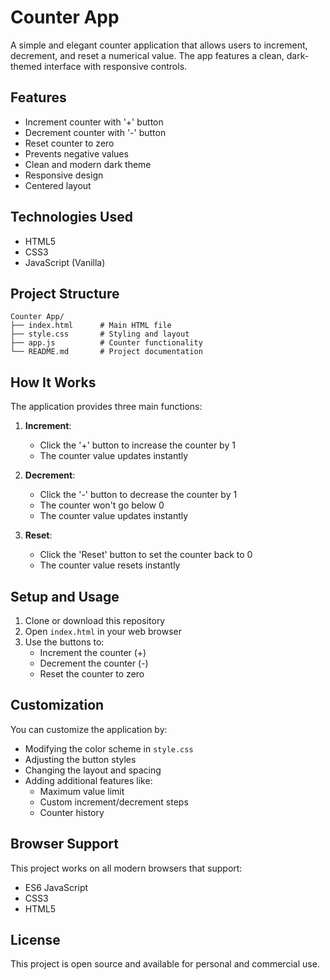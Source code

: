 # Counter App

A simple and elegant counter application that allows users to increment, decrement, and reset a numerical value. The app features a clean, dark-themed interface with responsive controls.

## Features

- Increment counter with '+' button
- Decrement counter with '-' button
- Reset counter to zero
- Prevents negative values
- Clean and modern dark theme
- Responsive design
- Centered layout

## Technologies Used

- HTML5
- CSS3
- JavaScript (Vanilla)

## Project Structure

```
Counter App/
├── index.html      # Main HTML file
├── style.css       # Styling and layout
├── app.js          # Counter functionality
└── README.md       # Project documentation
```

## How It Works

The application provides three main functions:

1. **Increment**:
   - Click the '+' button to increase the counter by 1
   - The counter value updates instantly

2. **Decrement**:
   - Click the '-' button to decrease the counter by 1
   - The counter won't go below 0
   - The counter value updates instantly

3. **Reset**:
   - Click the 'Reset' button to set the counter back to 0
   - The counter value resets instantly

## Setup and Usage

1. Clone or download this repository
2. Open `index.html` in your web browser
3. Use the buttons to:
   - Increment the counter (+)
   - Decrement the counter (-)
   - Reset the counter to zero

## Customization

You can customize the application by:
- Modifying the color scheme in `style.css`
- Adjusting the button styles
- Changing the layout and spacing
- Adding additional features like:
  - Maximum value limit
  - Custom increment/decrement steps
  - Counter history

## Browser Support

This project works on all modern browsers that support:
- ES6 JavaScript
- CSS3
- HTML5

## License

This project is open source and available for personal and commercial use. 
